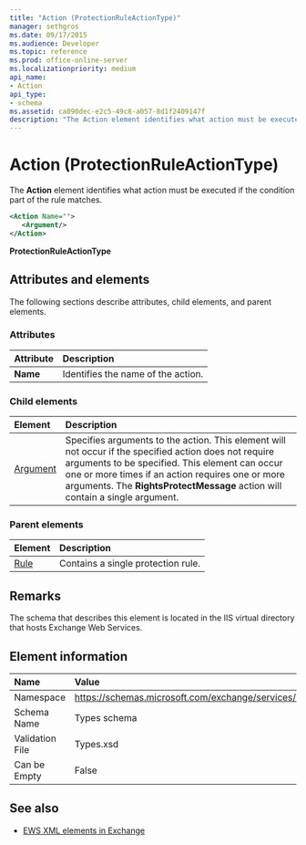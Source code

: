 ```yaml
---
title: "Action (ProtectionRuleActionType)"
manager: sethgros
ms.date: 09/17/2015
ms.audience: Developer
ms.topic: reference
ms.prod: office-online-server
ms.localizationpriority: medium
api_name:
- Action
api_type:
- schema
ms.assetid: ca090dec-e2c5-49c8-a057-8d1f2409147f
description: "The Action element identifies what action must be executed if the condition part of the rule matches."
---
```


# Action (ProtectionRuleActionType)

The **Action** element identifies what action must be executed if the condition part of the rule matches. 
  
```xml
<Action Name="">
   <Argument/>
</Action>

```

 **ProtectionRuleActionType**
## Attributes and elements

The following sections describe attributes, child elements, and parent elements.
  
### Attributes

|**Attribute**|**Description**|
|:-----|:-----|
|**Name** <br/> |Identifies the name of the action.  <br/> |
   
### Child elements

|**Element**|**Description**|
|:-----|:-----|
|[Argument](argument.md) <br/> |Specifies arguments to the action. This element will not occur if the specified action does not require arguments to be specified. This element can occur one or more times if an action requires one or more arguments. The **RightsProtectMessage** action will contain a single argument.  <br/> |
   
### Parent elements

|**Element**|**Description**|
|:-----|:-----|
|[Rule](rule.md) <br/> |Contains a single protection rule.  <br/> |
   
## Remarks

The schema that describes this element is located in the IIS virtual directory that hosts Exchange Web Services.
  
## Element information

|**Name**|**Value**|
|:-----|:-----|
|Namespace  <br/> |https://schemas.microsoft.com/exchange/services/2006/types  <br/> |
|Schema Name  <br/> |Types schema  <br/> |
|Validation File  <br/> |Types.xsd  <br/> |
|Can be Empty  <br/> |False  <br/> |
   
## See also

- [EWS XML elements in Exchange](ews-xml-elements-in-exchange.md)

